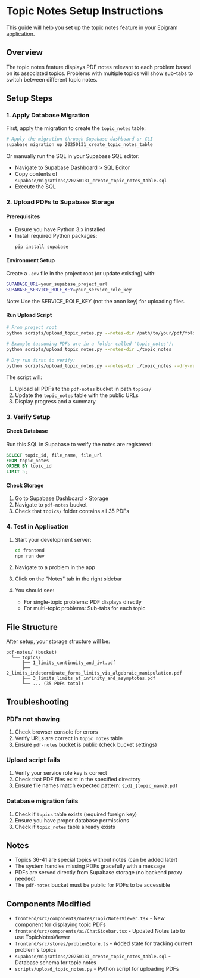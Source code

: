 # Topic Notes Setup Instructions

This guide will help you set up the topic notes feature in your Epigram application.

## Overview
The topic notes feature displays PDF notes relevant to each problem based on its associated topics. Problems with multiple topics will show sub-tabs to switch between different topic notes.

## Setup Steps

### 1. Apply Database Migration

First, apply the migration to create the `topic_notes` table:

```bash
# Apply the migration through Supabase dashboard or CLI
supabase migration up 20250131_create_topic_notes_table
```

Or manually run the SQL in your Supabase SQL editor:
- Navigate to Supabase Dashboard > SQL Editor
- Copy contents of `supabase/migrations/20250131_create_topic_notes_table.sql`
- Execute the SQL

### 2. Upload PDFs to Supabase Storage

#### Prerequisites
- Ensure you have Python 3.x installed
- Install required Python packages:
  ```bash
  pip install supabase
  ```

#### Environment Setup
Create a `.env` file in the project root (or update existing) with:
```bash
SUPABASE_URL=your_supabase_project_url
SUPABASE_SERVICE_ROLE_KEY=your_service_role_key
```

Note: Use the SERVICE_ROLE_KEY (not the anon key) for uploading files.

#### Run Upload Script

```bash
# From project root
python scripts/upload_topic_notes.py --notes-dir /path/to/your/pdf/folder

# Example (assuming PDFs are in a folder called 'topic_notes'):
python scripts/upload_topic_notes.py --notes-dir ./topic_notes

# Dry run first to verify:
python scripts/upload_topic_notes.py --notes-dir ./topic_notes --dry-run
```

The script will:
1. Upload all PDFs to the `pdf-notes` bucket in path `topics/`
2. Update the `topic_notes` table with the public URLs
3. Display progress and a summary

### 3. Verify Setup

#### Check Database
Run this SQL in Supabase to verify the notes are registered:
```sql
SELECT topic_id, file_name, file_url 
FROM topic_notes 
ORDER BY topic_id 
LIMIT 5;
```

#### Check Storage
1. Go to Supabase Dashboard > Storage
2. Navigate to `pdf-notes` bucket
3. Check that `topics/` folder contains all 35 PDFs

### 4. Test in Application

1. Start your development server:
   ```bash
   cd frontend
   npm run dev
   ```

2. Navigate to a problem in the app
3. Click on the "Notes" tab in the right sidebar
4. You should see:
   - For single-topic problems: PDF displays directly
   - For multi-topic problems: Sub-tabs for each topic

## File Structure

After setup, your storage structure will be:
```
pdf-notes/ (bucket)
  └── topics/
      ├── 1_limits_continuity_and_ivt.pdf
      ├── 2_limits_indeterminate_forms_limits_via_algebraic_manipulation.pdf
      ├── 3_limits_limits_at_infinity_and_asymptotes.pdf
      └── ... (35 PDFs total)
```

## Troubleshooting

### PDFs not showing
1. Check browser console for errors
2. Verify URLs are correct in `topic_notes` table
3. Ensure `pdf-notes` bucket is public (check bucket settings)

### Upload script fails
1. Verify your service role key is correct
2. Check that PDF files exist in the specified directory
3. Ensure file names match expected pattern: `{id}_{topic_name}.pdf`

### Database migration fails
1. Check if `topics` table exists (required foreign key)
2. Ensure you have proper database permissions
3. Check if `topic_notes` table already exists

## Notes

- Topics 36-41 are special topics without notes (can be added later)
- The system handles missing PDFs gracefully with a message
- PDFs are served directly from Supabase storage (no backend proxy needed)
- The `pdf-notes` bucket must be public for PDFs to be accessible

## Components Modified

- `frontend/src/components/notes/TopicNotesViewer.tsx` - New component for displaying topic PDFs
- `frontend/src/components/ai/ChatSidebar.tsx` - Updated Notes tab to use TopicNotesViewer
- `frontend/src/stores/problemStore.ts` - Added state for tracking current problem's topics
- `supabase/migrations/20250131_create_topic_notes_table.sql` - Database schema for topic notes
- `scripts/upload_topic_notes.py` - Python script for uploading PDFs